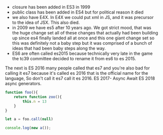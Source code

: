 - closure has been added in ES3 in 1999
- public class has been added in ES4 but for political reason it died
- we also have E4X. In E4X we could put xml in JS, and it was precursor to the idea of JSX. This also died.
- in 2009 we have es5 after 10 years ago. We got strict mood, 
that was the huge change set all of these changes that actually had been building up since es4 finally landed all at once and this one giant change set so this was definitely not a baby step but it was comprised of a bunch of ideas that had been baby steps along the way.
- ES6 are often called es2015 because technically very late in the game the tc39 committee decided to rename it from es6 to es 2015.

The next is ES 2016 many people called that es7 and you're also bad for calling it
es7 because it's called es 2016 that is the official name for the language, So don't call it es7 call it es 2016.
ES 2017- Async Await
ES 2018 async generators.
```js 
function foo(){
    return function zoo(){
        this.n = 13
    }
}

let a = foo.call(null)

console.log(new a());
```
